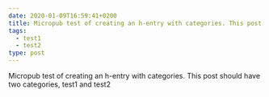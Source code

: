 ```yaml
---
date: 2020-01-09T16:59:41+0200
title: Micropub test of creating an h-entry with categories. This post should have two categories, test1 and test2
tags:
  - test1
  - test2
type: post
---
```

Micropub test of creating an h-entry with categories. This post should have two categories, test1 and test2

